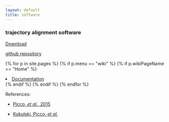 ```yaml
---
layout: default
title: software
---
```


### trajectory alignment software

[Download](https://github.com/apicco/trajectory_alignment/archive/master.zip)

[github repository](https://github.com/apicco/trajectory_alignment/)

{% for p in site.pages %}
	{% if p.menu == "wiki" %}
		{% if p.wikiPageName == "Home" %}
        <li><a class="post-link" href="{{ p.url | prepend: site.baseurl }}"> Documentation </a></li>
        {% endif %}
    {% endif %}
{% endfor %}

References:

* [Picco, _et al._, 2015](http://dx.doi.org/10.7554/eLife.04535)

* [Kukulski, Picco, _et al._](http://dx.doi.org/10.7554/eLife.16036)
